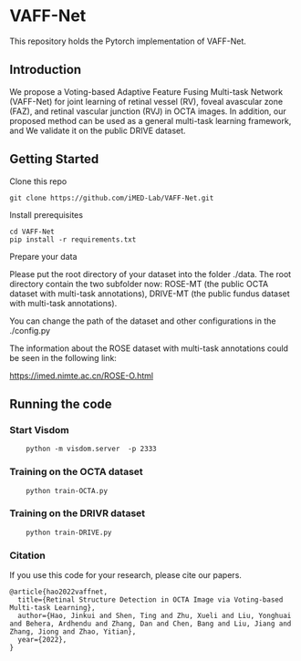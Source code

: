 # VAFF-Net
This repository holds the Pytorch implementation of VAFF-Net. 

## Introduction
We propose a Voting-based Adaptive Feature Fusing Multi-task Network (VAFF-Net) for joint learning of retinal vessel (RV), foveal avascular zone (FAZ), and retinal vascular junction (RVJ) in OCTA images. In addition, our proposed method can be used as a general  multi-task learning framework, and We validate it on the public DRIVE dataset.

## Getting Started

Clone this repo
```
git clone https://github.com/iMED-Lab/VAFF-Net.git
```

Install prerequisites
```
cd VAFF-Net
pip install -r requirements.txt
```

Prepare your data

Please put the root directory of your dataset into the folder ./data. The root directory contain the two subfolder now: ROSE-MT (the public OCTA dataset with multi-task annotations), DRIVE-MT (the public fundus dataset with multi-task annotations). 

You can change the path of the dataset and other configurations in the ./config.py 

The information about the ROSE dataset with multi-task annotations could be seen in the following link: 

https://imed.nimte.ac.cn/ROSE-O.html

## Running the code

### Start Visdom
```
    python -m visdom.server  -p 2333
```
### Training on the OCTA dataset
```
    python train-OCTA.py
```
### Training on the DRIVR dataset
```
    python train-DRIVE.py
```

<span id="jump2"></span>
### Citation
If you use this code for your research, please cite our papers. 
```
@article{hao2022vaffnet,
  title={Retinal Structure Detection in OCTA Image via Voting-based Multi-task Learning},
  author={Hao, Jinkui and Shen, Ting and Zhu, Xueli and Liu, Yonghuai and Behera, Ardhendu and Zhang, Dan and Chen, Bang and Liu, Jiang and Zhang, Jiong and Zhao, Yitian},
  year={2022},
}
```
